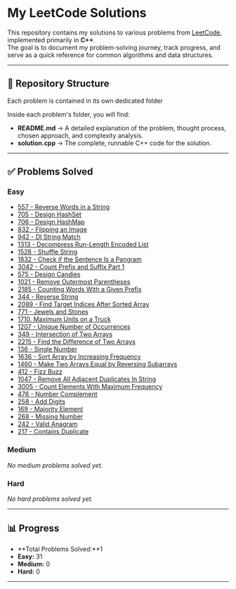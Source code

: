 # My LeetCode Solutions

This repository contains my solutions to various problems from [LeetCode](https://leetcode.com/), implemented primarily in **C++**.  
The goal is to document my problem-solving journey, track progress, and serve as a quick reference for common algorithms and data structures.

---

## 📂 Repository Structure
Each problem is contained in its own dedicated folder

Inside each problem's folder, you will find:
- **README.md** → A detailed explanation of the problem, thought process, chosen approach, and complexity analysis.  
- **solution.cpp** → The complete, runnable C++ code for the solution.  

---

## ✅ Problems Solved

### Easy
- [557 - Reverse Words in a String](./557%20-%20Reverse%20Words%20in%20a%20String)
- [705 - Design HashSet](./705%20-%20Design%20HashSet)
- [706 - Design HashMap](./706%20-%20Design%20HashMap)
- [832 - Flipping an Image](./832%20-%20Flipping%20an%20Image)
- [942 - DI String Match](./942%20-%20DI%20String%20Match)
- [1313 - Decompress Run-Length Encoded List](./1313%20-%20Decompress%20Run-Length%20Encoded%20List)
- [1528 - Shuffle String](./1528%20-%20Shuffle%20String)
- [1832 - Check if the Sentence Is a Pangram](./1832%20-%20Check%20if%20the%20Sentence%20Is%20a%20Pangram)
- [3042 - Count Prefix and Suffix Part 1](./3042%20-%20Count%20Prefix%20and%20Suffix%20Pairs%20I)
- [575 - Design Candies](./575%20-%20Design%20Candies)
- [1021 - Remove Outermost Parentheses](./1021%20-%20Remove%20Outermost%20Parentheses)
- [2185 - Counting Words With a Given Prefix](./2185%20-%20Counting%20Words%20With%20a%20Given%20Prefix)
- [344 - Reverse String](./344%20-%20Reverse%20String)
- [2089 - Find Target Indices After Sorted Array](./2089%20-%20Find%20Target%20Indices%20After%20Sorted%20Array)
- [771 - Jewels and Stones](./771%20-%20Jewels%20and%20Stones)
- [1710. Maximum Units on a Truck](./1710%20-%20Maximum%20Units%20on%20a%20Truck)
- [1207 - Unique Number of Occurrences](./1207%20-%20Unique%20Number%20of%20Occurrences/problem.md)
- [349 - Intersection of Two Arrays](./349%20-%20Intersection%20of%20Two%20Arrays/problem.md)
- [2215 - Find the Difference of Two Arrays](./2215%20-%20Find%20the%20Difference%20of%20Two%20Arrays/problem.md)
- [136 - Single Number](./136%20-%20Single%20Number/problem.md)
- [1636 - Sort Array by Increasing Frequency](./1636%20-%20Sort%20Array%20by%20Increasing%20Frequency/problem.md)
- [1460 - Make Two Arrays Equal by Reversing Subarrays](./1460%20-%20Make%20Two%20Arrays%20Equal%20by%20Reversing%20Subarrays/problem.md)
- [412 - Fizz Buzz](./412%20-%20Fizz%20Buzz/problem.md)
- [1047 - Remove All Adjacent Duplicates In String](./1047%20-%20Remove%20All%20Adjacent%20Duplicates%20In%20String/problem.md)
- [3005 - Count Elements With Maximum Frequency](./3005%20-%20Count%20Elements%20With%20Maximum%20Frequency/problem.md)
- [476 - Number Complement](./476%20-%20Number%20Complement/problem.md)
- [258 - Add Digits](./258%20-%20Add%20Digits/problem.md)
- [169 - Majority Element](./169%20-%20Majority%20Element/problem.md)
- [268 - Missing Number](./268%20-%20Missing%20Number/problem.md)
- [242 - Valid Anagram](./242%20-%20Valid%20Anagram/problem.md)
- [217 - Contains Duplicate](./217%20-%20Contains%20Duplicate/problem.md)

### Medium
_No medium problems solved yet._

### Hard
_No hard problems solved yet._

---

## 📊 Progress
- **Total Problems Solved:**1 
- **Easy:** 31  
- **Medium:** 0  
- **Hard:** 0  

---
